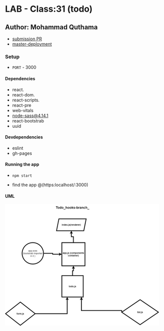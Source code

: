 # LAB - Class:31 (todo)

## Author: Mohammad Quthama

- [submission PR](https://github.com/mohammad-qethama/todo/pull/1)
- [master-deployment](https://mohammad-qethama.github.io/todo/)

### Setup

- `PORT` - 3000

#### Dependencies

- react.
- react-dom.
- react-scripts.
- react-pre
- web-vitals
- node-sass@4.14.1
- react-bootstrab 
- uuid

#### Devdependencies

- eslint
- gh-pages

#### Running the app

- `npm start`

- find the app @(https:localhost/:3000)

#### UML

![UML Diagram](2323.jpg)
